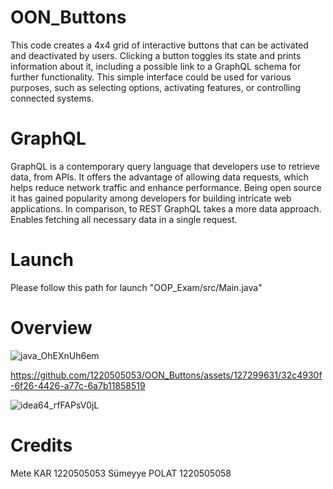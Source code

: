 # OON_Buttons

This code creates a 4x4 grid of interactive buttons that can be activated and deactivated by users. Clicking a button toggles its state and prints information about it, including a possible link to a GraphQL schema for further functionality. This simple interface could be used for various purposes, such as selecting options, activating features, or controlling connected systems.

# GraphQL
GraphQL is a contemporary query language that developers use to retrieve data, from APIs. It offers the advantage of allowing data requests, which helps reduce network traffic and enhance performance. Being open source it has gained popularity among developers for building intricate web applications. In comparison, to REST GraphQL takes a more data approach. Enables fetching all necessary data in a single request.

# Launch

Please follow this path for launch "OOP_Exam/src/Main.java"

# Overview


![java_OhEXnUh6em](https://github.com/1220505053/OON_Buttons/assets/127299631/b71a2ae4-13c8-49f0-9870-93416a0d9b9d)


https://github.com/1220505053/OON_Buttons/assets/127299631/32c4930f-6f26-4426-a77c-6a7b11858519

![idea64_rfFAPsV0jL](https://github.com/1220505053/OON_Buttons/assets/127299631/c26248ac-c952-43c7-b0ff-d64c363e23fa)

# Credits
Mete KAR       1220505053
Sümeyye POLAT  1220505058
